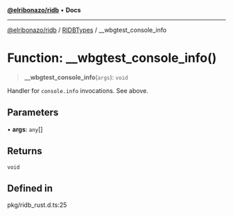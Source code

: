 [**@elribonazo/ridb**](../../../README.md) • **Docs**

***

[@elribonazo/ridb](../../../README.md) / [RIDBTypes](../README.md) / \_\_wbgtest\_console\_info

# Function: \_\_wbgtest\_console\_info()

> **\_\_wbgtest\_console\_info**(`args`): `void`

Handler for `console.info` invocations. See above.

## Parameters

• **args**: `any`[]

## Returns

`void`

## Defined in

pkg/ridb\_rust.d.ts:25

